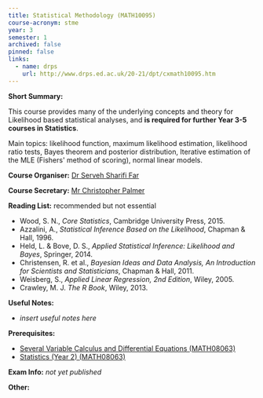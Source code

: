 ```yaml
---
title: Statistical Methodology (MATH10095)
course-acronym: stme
year: 3
semester: 1
archived: false
pinned: false
links:
  - name: drps
    url: http://www.drps.ed.ac.uk/20-21/dpt/cxmath10095.htm
---
```


**Short Summary:** 

This course provides many of the underlying concepts and theory for Likelihood based statistical analyses, and **is required for further Year 3-5 courses in Statistics**.

Main topics: likelihood function, maximum likelihood estimation, likelihood ratio tests, Bayes theorem and posterior distribution, Iterative estimation of the MLE (Fishers' method of scoring), normal linear models.

**Course Organiser:** [Dr Serveh Sharifi Far](<Serveh.Sharifi@ed.ac.uk>)

**Course Secretary:** [Mr Christopher Palmer](<chris.palmer@ed.ac.uk>) 

**Reading List:** recommended but not essential

- Wood, S. N., *Core Statistics*, Cambridge University Press, 2015.
- Azzalini, A., *Statistical Inference Based on the Likelihood*, Chapman & Hall, 1996.
- Held, L. & Bove, D. S., *Applied Statistical Inference: Likelihood and Bayes*, Springer, 2014.
- Christensen, R. et al., *Bayesian Ideas and Data Analysis, An Introduction for Scientists and Statisticians*, Chapman & Hall, 2011.
- Weisberg, S., *Applied Linear Regression, 2nd Edition*, Wiley, 2005.
- Crawley, M. J. *The R Book*, Wiley, 2013.

**Useful Notes:**

- *insert useful notes here* 

**Prerequisites:** 

- [Several Variable Calculus and Differential Equations (MATH08063)](/math2/#svcde)
- [Statistics (Year 2) (MATH08063)](/math2/#sta2) 

**Exam Info:** *not yet published*

**Other:**


